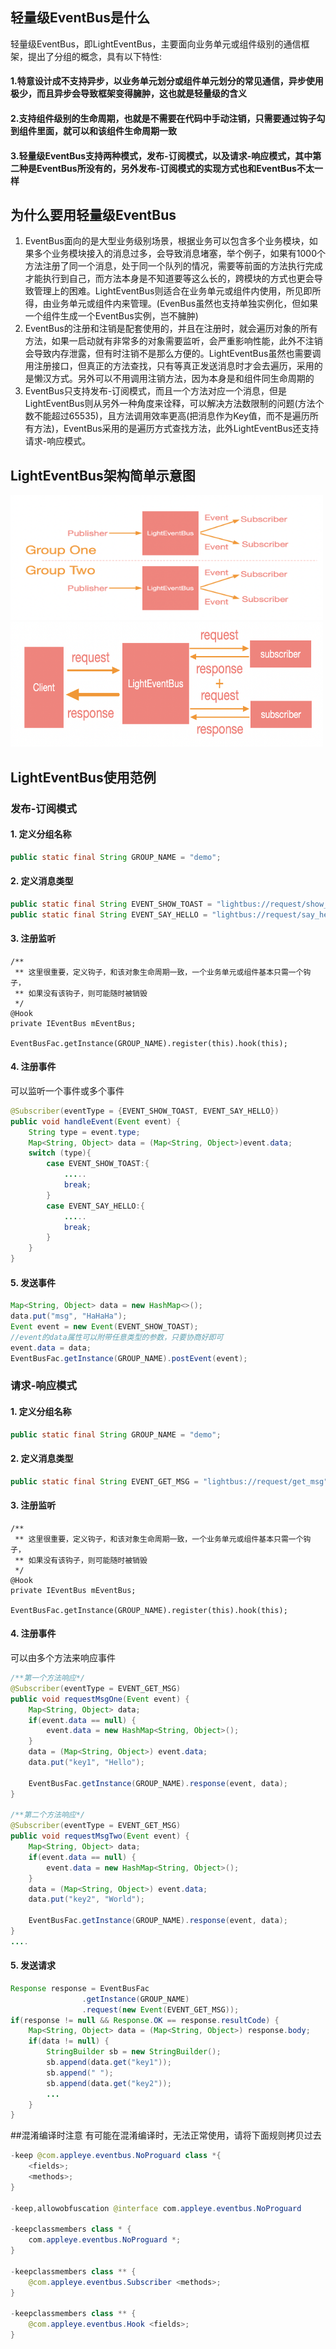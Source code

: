 ## 轻量级EventBus是什么
轻量级EventBus，即LightEventBus，主要面向业务单元或组件级别的通信框架，提出了分组的概念，具有以下特性:<br>
#### 1.特意设计成不支持异步，以业务单元划分或组件单元划分的常见通信，异步使用极少，而且异步会导致框架变得臃肿，这也就是轻量级的含义
#### 2.支持组件级别的生命周期，也就是不需要在代码中手动注销，只需要通过钩子勾到组件里面，就可以和该组件生命周期一致
#### 3.轻量级EventBus支持两种模式，发布-订阅模式，以及请求-响应模式，其中第二种是EventBus所没有的，另外发布-订阅模式的实现方式也和EventBus不太一样
## 为什么要用轻量级EventBus
1. EventBus面向的是大型业务级别场景，根据业务可以包含多个业务模块，如果多个业务模块接入的消息过多，会导致消息堵塞，举个例子，如果有1000个方法注册了同一个消息，处于同一个队列的情况，需要等前面的方法执行完成才能执行到自己，而方法本身是不知道要等这么长的，跨模块的方式也更会导致管理上的困难。LightEventBus则适合在业务单元或组件内使用，所见即所得，由业务单元或组件内来管理。(EvenBus虽然也支持单独实例化，但如果一个组件生成一个EventBus实例，岂不臃肿)
2. EventBus的注册和注销是配套使用的，并且在注册时，就会遍历对象的所有方法，如果一启动就有非常多的对象需要监听，会严重影响性能，此外不注销会导致内存泄露，但有时注销不是那么方便的。LightEventBus虽然也需要调用注册接口，但真正的方法查找，只有等真正发送消息时才会去遍历，采用的是懒汉方式。另外可以不用调用注销方法，因为本身是和组件同生命周期的
3. EventBus只支持发布-订阅模式，而且一个方法对应一个消息，但是LightEventBus则从另外一种角度来诠释，可以解决方法数限制的问题(方法个数不能超过65535)，且方法调用效率更高(把消息作为Key值，而不是遍历所有方法)，EventBus采用的是遍历方式查找方法，此外LightEventBus还支持请求-响应模式。<br>

## LightEventBus架构简单示意图
<img src="publisher-subscriber.png" width="500" height="200"/><br/>
<img src="request-response.png" width="500" height="200"/>
## LightEventBus使用范例
### 发布-订阅模式
#### 1. 定义分组名称
```java
public static final String GROUP_NAME = "demo";
```
#### 2. 定义消息类型
```java
public static final String EVENT_SHOW_TOAST = "lightbus://request/show_toast";
public static final String EVENT_SAY_HELLO = "lightbus://request/say_hello";
```
#### 3. 注册监听
```
/**
 ** 这里很重要，定义钩子，和该对象生命周期一致，一个业务单元或组件基本只需一个钩子，
 ** 如果没有该钩子，则可能随时被销毁
 */
@Hook
private IEventBus mEventBus;

EventBusFac.getInstance(GROUP_NAME).register(this).hook(this);
```
#### 4. 注册事件
可以监听一个事件或多个事件

```java
@Subscriber(eventType = {EVENT_SHOW_TOAST, EVENT_SAY_HELLO})
public void handleEvent(Event event) {
	String type = event.type;
	Map<String, Object> data = (Map<String, Object>)event.data;
	switch (type){
		case EVENT_SHOW_TOAST:{
			.....
			break;
		}
		case EVENT_SAY_HELLO:{
			.....
			break;
		}
	}
}
```

#### 5. 发送事件
```java
Map<String, Object> data = new HashMap<>();
data.put("msg", "HaHaHa");
Event event = new Event(EVENT_SHOW_TOAST);
//event的data属性可以附带任意类型的参数，只要协商好即可
event.data = data;
EventBusFac.getInstance(GROUP_NAME).postEvent(event);
```
### 请求-响应模式
#### 1. 定义分组名称
```java
public static final String GROUP_NAME = "demo";
```
#### 2. 定义消息类型
```java
public static final String EVENT_GET_MSG = "lightbus://request/get_msg";
```
#### 3. 注册监听
```
/**
 ** 这里很重要，定义钩子，和该对象生命周期一致，一个业务单元或组件基本只需一个钩子，
 ** 如果没有该钩子，则可能随时被销毁
 */
@Hook
private IEventBus mEventBus;

EventBusFac.getInstance(GROUP_NAME).register(this).hook(this);
```
#### 4. 注册事件
可以由多个方法来响应事件

```java
/**第一个方法响应*/
@Subscriber(eventType = EVENT_GET_MSG)
public void requestMsgOne(Event event) {
	Map<String, Object> data;
	if(event.data == null) {
		event.data = new HashMap<String, Object>();
	}
	data = (Map<String, Object>) event.data;
	data.put("key1", "Hello");
	
	EventBusFac.getInstance(GROUP_NAME).response(event, data);
}

/**第二个方法响应*/
@Subscriber(eventType = EVENT_GET_MSG)
public void requestMsgTwo(Event event) {
	Map<String, Object> data;
	if(event.data == null) {
		event.data = new HashMap<String, Object>();
	}
	data = (Map<String, Object>) event.data;
	data.put("key2", "World");
	
	EventBusFac.getInstance(GROUP_NAME).response(event, data);
}
....
```
#### 5. 发送请求
```java
Response response = EventBusFac
                .getInstance(GROUP_NAME)
                .request(new Event(EVENT_GET_MSG));
if(response != null && Response.OK == response.resultCode) {
	Map<String, Object> data = (Map<String, Object>) response.body;
	if(data != null) {
		StringBuilder sb = new StringBuilder();
		sb.append(data.get("key1"));
		sb.append(" ");
		sb.append(data.get("key2"));
		...
	}
}
```

##混淆编译时注意
有可能在混淆编译时，无法正常使用，请将下面规则拷贝过去<br/>

```java
-keep @com.appleye.eventbus.NoProguard class *{
    <fields>;
    <methods>;
}

-keep,allowobfuscation @interface com.appleye.eventbus.NoProguard

-keepclassmembers class * {
    com.appleye.eventbus.NoProguard *;
}

-keepclassmembers class ** {
    @com.appleye.eventbus.Subscriber <methods>;
}

-keepclassmembers class ** {
    @com.appleye.eventbus.Hook <fields>;
}
